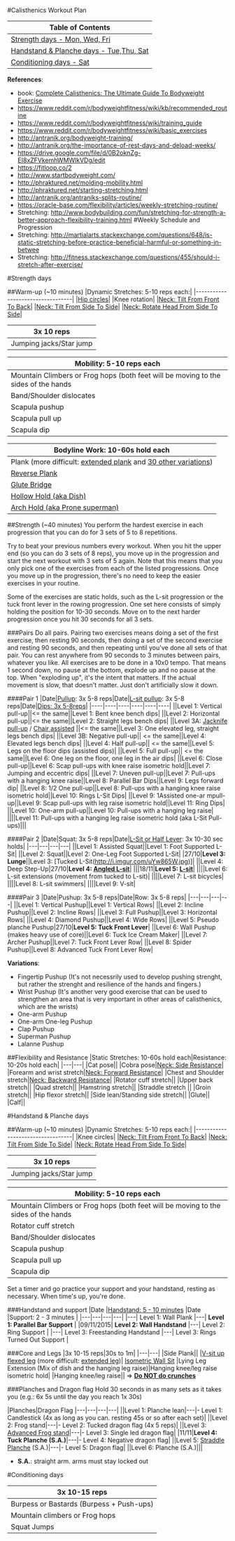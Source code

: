 #Calisthenics Workout Plan

|Table of Contents|
|----|
|[Strength days - Mon, Wed, Fri](https://github.com/renatoac/calisthenics/blob/master/current.md#strength-days)|
|[Handstand & Planche days - Tue,Thu, Sat](https://github.com/renatoac/calisthenics/blob/master/current.md#handstand--planche-days)|
|[Conditioning days - Sat](https://github.com/renatoac/calisthenics/blob/master/current.md#conditioning-days)|

**References**: 
- book: [Complete Calisthenics: The Ultimate Guide To Bodyweight Exercise](http://amzn.to/1NHXeaT)
- https://www.reddit.com/r/bodyweightfitness/wiki/kb/recommended_routine
- https://www.reddit.com/r/bodyweightfitness/wiki/training_guide
- https://www.reddit.com/r/bodyweightfitness/wiki/basic_exercises
- http://antranik.org/bodyweight-training/
- http://antranik.org/the-importance-of-rest-days-and-deload-weeks/
- https://drive.google.com/file/d/0B2oknZg-EI8xZFVkemhWMWlkVDg/edit
- https://fitloop.co/2
- http://www.startbodyweight.com/
- http://phraktured.net/molding-mobility.html
- http://phraktured.net/starting-stretching.html
- http://antranik.org/antraniks-splits-routine/
- https://oracle-base.com/flexibility/articles/weekly-stretching-routine/
- Stretching: http://www.bodybuilding.com/fun/stretching-for-strength-a-better-approach-flexibility-training.html
#Weekly Schedule and Progression
- Stretching: http://martialarts.stackexchange.com/questions/648/is-static-stretching-before-practice-beneficial-harmful-or-something-in-betwee
- Stretching: http://fitness.stackexchange.com/questions/455/should-i-stretch-after-exercise/

#Strength days

##Warm-up (~10 minutes)
|Dynamic Stretches: 5-10 reps each:|
|----------------------------------|
|[Hip circles](http://www.belmarrahealth.com/exercise-for-better-digestion/)|
|Knee rotation|
|[Neck: Tilt From Front To Back](http://www.des.umd.edu/os/erg/neck.html)|
|[Neck: Tilt From Side To Side](http://www.des.umd.edu/os/erg/neck.html)|
|[Neck: Rotate Head From Side To Side](http://www.des.umd.edu/os/erg/neck.html)|

|3x 10 reps|
|----|
|Jumping jacks/Star jump|

|Mobility: 5-10 reps each|
|------------------------|
|Mountain Climbers or Frog hops (both feet will be moving to the sides of the hands|
|Band/Shoulder dislocates|
|Scapula pushup|
|Scapula pull up|
|Scapula dip|

|Bodyline Work: 10-60s hold each|
|-------------------------------|
|Plank (more difficult: [extended plank](http://assets.menshealth.co.uk/main/thumbs/15513/arms-extended-plank618__landscape.jpg) and [30 other variations](http://www.liftingrevolution.com/top-30-thursday-30-plank-exercises-to-shock-your-core-and-body/))|
|[Reverse Plank](http://gethealthyu.com/wp-content/uploads/2014/10/Reverse-Tabletop-Plank_Exercise-3.jpg)|
|[Glute Bridge](http://www.completesportscare.com.au/wp-content/uploads/2015/07/Gluteal-bridge.jpg)|
|[Hollow Hold (aka Dish)](https://i.ytimg.com/vi/LlDNef_Ztsc/maxresdefault.jpg)|
|[Arch Hold (aka Prone superman)](http://www.theboxmag.com/content/content/9446/Tight-Arch-Hold.jpg)|

##Strength (~40 minutes)
You perform the hardest exercise in each progression that you can do for 3 sets of 5 to 8 repetitions. 

Try to beat your previous numbers every workout. When you hit the upper end (so you can do 3 sets of 8 reps), you move up in the progression and start the next workout with 3 sets of 5 again. Note that this means that you only pick one of the exercises from each of the listed progressions. Once you move up in the progression, there's no need to keep the easier exercises in your routine.

Some of the exercises are static holds, such as the L-sit progression or the tuck front lever in the rowing progression. One set here consists of simply holding the position for 10-30 seconds. Move on to the next harder progression once you hit 30 seconds for all 3 sets.

###Pairs
Do all pairs.
Pairing two exercises means doing a set of the first exercise, then resting 90 seconds, then doing a set of the second exercise and resting 90 seconds, and then repeating until you've done all sets of that pair.
You can rest anywhere from 90 seconds to 3 minutes between pairs, whatever you like.
All exercises are to be done in a 10x0 tempo. That means 1 second down, no pause at the bottom, explode up and no pause at the top. When "exploding up", it's the intent that matters. If the actual movement is slow, that doesn't matter. Just don't artificially slow it down.

####Pair 1
|Date|[Pullup](http://i.imgur.com/qj7xV.jpg): 3x 5-8 reps|Date|[L-sit pullup](http://thepullupsolution.com/blog/the-l-sit-pull-up-10-baby-steps-to-mastery): 3x 5-8 reps|Date|[Dips: 3x 5-8reps](http://www.fitness666.com/2012/06/dip-progression.html)| 
|----|----|----|----|----|----|
||Level 1: Vertical pull-up||<= the same||Level 1: Bent knee bench dips|
||Level 2: Horizontal pull-up||<= the same||Level 2: Straight legs bench dips|
||Level 3A: [Jacknife pull-up](https://www.youtube.com/watch?v=GOeBd9YBx5k) / [Chair assisted](https://www.youtube.com/watch?v=lR55iuAxmsQ) ||<= the same||Level 3: One elevated leg, straight legs bench dips|
||Level 3B: Negative pull-up|| <= the same||Level 4: Elevated legs bench dips|
||Level 4: Half pull-up|| <= the same||Level 5: Legs on the floor dips (assisted dips)|
||Level 5: Full pull-up|| <= the same||Level 6: One leg on the floor, one leg in the air dips|
||Level 6: Close pull-up||Level 6: Scap pull-ups with knee raise isometric hold||Level 7: Jumping and eccentric dips|
||Level 7: Uneven pull-up||Level 7: Pull-ups with a hanging knee raise||Level 8: Parallel Bar Dips||Level 9: Legs forward dip|
||Level 8: 1/2 One pull-up||Level 8: Pull-ups with a hanging knee raise isometric hold||Level 10: Rings L-Sit Dips|
||Level 9: 1Assisted one-ar mpull-up||Level 9: Scap pull-ups with leg raise isometric hold||Level 11: Ring Dips|
||Level 10: One-arm pull-up||Level 10: Pull-ups with a hanging leg raise|
||||Level 11: Pull-ups with a hanging leg raise isometric hold (aka L-Sit Pull-ups)|||

####Pair 2
|Date|Squat: 3x 5-8 reps|Date|[L-Sit or Half Lever](https://www.youtube.com/watch?v=16a529mtX68): 3x 10-30 sec holds|
|---|---|---|---|
||Level 1: Assisted Squat||Level 1: Foot Supported L-Sit|
||Level 2: Squat||Level 2: One-Leg Foot Supported L-Sit|
|27/10|**Level 3: Lunge**||Level 3: [Tucked L-Sit(http://i.imgur.com/uYw865W.jpg)]|
||Level 4: Deep Step-Up|27/10|**Level 4: [Angled L-sit](http://i.imgur.com/FbSUIIE.jpg)**|
|||18/11|**Level 5: [L-sit](http://i.imgur.com/s1Rwuu5.jpg)**|
||||Level 6: L-sit extensions (movement from tucked to L-sit)|
||||Level 7: L-sit bicycles|
||||Level 8: L-sit swimmers|
||||Level 9: V-sit|

####Pair 3
|Date|Pushup: 3x 5-8 reps|Date|Row: 3x 5-8 reps|
|---|---|---|---|
||Level 1: Vertical Pushup||Level 1: Vertical Rows|
||Level 2: Incline Pushup||Level 2: Incline Rows|
||Level 3: Full Pushup||Level 3: Horizontal Rows|
||Level 4: Diamond Pushup||Level 4: Wide Rows|
||Level 5: Pseudo planche Pushup|27/10|**Level 5: Tuck Front Lever**|
||Level 6: Wall Pushup (makes heavy use of core)||Level 6: Tuck Ice Cream Maker|
||Level 7: Archer Pushup||Level 7: Tuck Front Lever Row|
||Level 8: Spider Pushup||Level 8: Advanced Tuck Front Lever Row|

**Variations**:
- Fingertip Pushup (It's not necessrily used to develop pushing strenght, but rather the strenght and resilience of the hands and fingers.)
- Wrist Pushup (It's another very good exercise that can be used to strengthen an area that is very important in other areas of calisthenics, which are the wrists)
- One-arm Pushup
- One-arm One-leg Pushup
- Clap Pushup
- Superman Pushup
- Lalanne Pushup

##Flexibility and Resistance 
|Static Stretches: 10-60s hold each|Resistance: 10-20s hold each|
|---|---|
|Cat pose||
|Cobra pose|[Neck: Side Resistance](http://www.des.umd.edu/os/erg/neck.html)|
|Forearm and wrist stretch|[Neck: Forward Resistance](http://www.des.umd.edu/os/erg/neck.html)|
|Chest and Shoulder stretch|[Neck: Backward Resistance](http://www.des.umd.edu/os/erg/neck.html)|
|Rotator cuff stretch||
|Upper back stretch||
|Quad stretch||
|Hamstring stretch||
|Straddle stretch ||
|Groin stretch||
|Hip flexor stretch||
|Side lean/Standing side stretch||
|Glute||
|Calf||

#Handstand & Planche days

##Warm-up (~10 minutes)
|Dynamic Stretches: 5-10 reps each:|
|----------------------------------|
|Knee circles|
|[Neck: Tilt From Front To Back](http://www.des.umd.edu/os/erg/neck.html)|
|[Neck: Tilt From Side To Side](http://www.des.umd.edu/os/erg/neck.html)|
|[Neck: Rotate Head From Side To Side](http://www.des.umd.edu/os/erg/neck.html)|

|3x 10 reps|
|----|
|Jumping jacks/Star jump|

|Mobility: 5-10 reps each|
|------------------------|
|Mountain Climbers or Frog hops (both feet will be moving to the sides of the hands|
|Rotator cuff stretch|
|Band/Shoulder dislocates|
|Scapula pushup|
|Scapula pull up|
|Scapula dip|

Set a timer and go practice your support and your handstand, resting as necessary.
When time's up, you're done.

###Handstand and support
|Date |[Handstand: 5 - 10 minutes](https://www.reddit.com/r/Fitness/comments/na04x/learning_the_handstand_handstand_press/) |Date |Support: 2 - 3 minutes |
|---|---|---|---|
|---| Level 1: Wall Plank |---| **Level 1: Parallel Bar Support** |
|09/11/2015| **Level 2: Wall Handstand** |---| Level 2: Ring Support |
|---| Level 3: Freestanding Handstand |---| Level 3: Rings Turned Out Support |


###Core and Legs
|3x 10-15 reps|30s to 1m|
|---|---|
|Side Plank||
|[V-sit up flexed leg](http://cdn2.coachmag.co.uk/sites/coachmag/files/styles/mf-scale-342-height/public/images/dir_11/mens_fitness_5848.jpg?itok=YSFE6YtB) (more difficult: [extended leg](http://cdn1.theodysseyonline.com/files/2014/10/07/635482856232055693-120918085_v-up.jpg))| [Isometric Wall Sit](http://www.listaddicts.com/wp-content/uploads/2015/02/Wall-Sit.jpg) 
|Lying Leg Extension (Mix of dish and the hanging leg raise)|Hanging knee/leg raise isometric hold|
|Hanging knee/leg raise||
=> **[Do NOT do crunches](http://www.thankyourbody.com/do-not-do-crunches/)**

###Planches and Dragon flag
Hold 30 seconds in as many sets as it takes you (e.g.: 6x 5s until the day you reach 1x 30s)

|Planches|Dragon Flag
|---|---|---|---|
||Level 1: Planche lean|---|- Level 1: Candlestick (4x as long as you can. resting 45s or so after each set)|
||Level 2: Frog stand|---|- Level 2: Tucked dragon flag (4x 5 reps)|
||Level 3: [Advanced Frog stand](http://www.bodbot.com/Exercises/916/Advanced-Frog-Stand)|---|- Level 3: Single led dragon flag|
|11/11|**Level 4: Tuck Planche (S.A.)**|---|- Level 4: Negative dragon flag|
||Level 5: [Straddle Planche](http://i.imgur.com/84kmrCe.jpg) (S.A.)|---|- Level 5: Dragon flag|
||Level 6: Planche (S.A.)|||

* **S.A.**: straight arm. arms must stay locked out

#Conditioning days

|3x 10-15 reps|
|---|
|Burpess or Bastards (Burpess + Push-ups)|
|Mountain climbers or Frog hops|
|Squat Jumps|
